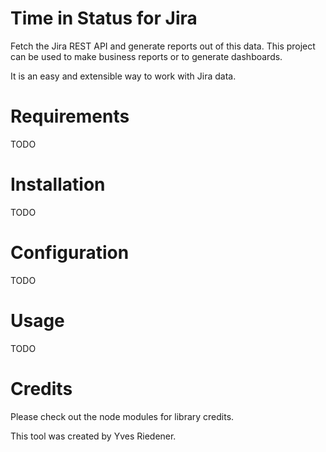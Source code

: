 # Time in Status for Jira

Fetch the Jira REST API and generate reports out of this data.
This project can be used to make business reports or to generate dashboards.

It is an easy and extensible way to work with Jira data.

# Requirements

TODO

# Installation

TODO

# Configuration

TODO

# Usage

TODO

# Credits

Please check out the node modules for library credits.

This tool was created by Yves Riedener.

